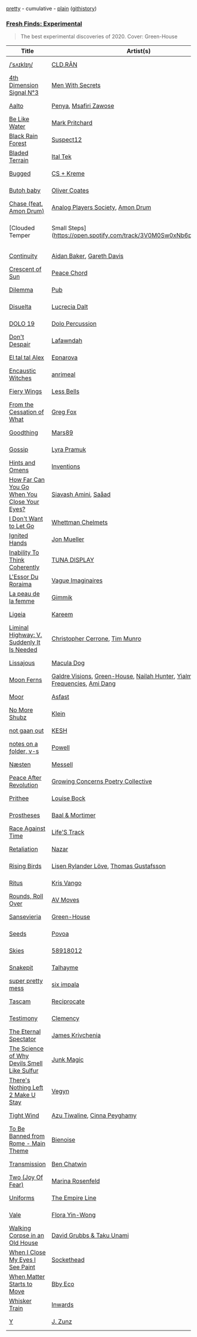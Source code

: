 [pretty](https://github.com/mackorone/spotify-playlist-archive/blob/master/playlists/pretty/Fresh%20Finds:%20Experimental.md) - cumulative - [plain](https://github.com/mackorone/spotify-playlist-archive/blob/master/playlists/plain/37i9dQZF1DX8C585qnMYHP) ([githistory](https://github.githistory.xyz/mackorone/spotify-playlist-archive/blob/master/playlists/plain/37i9dQZF1DX8C585qnMYHP))

### [Fresh Finds: Experimental](https://open.spotify.com/playlist/37i9dQZF1DX8C585qnMYHP)

> The best experimental discoveries of 2020. Cover: Green-House

| Title | Artist(s) | Album | Length | Added | Removed |
|---|---|---|---|---|---|
| [/ˈsʌɪklɪŋ/](https://open.spotify.com/track/5dRirPtSxSqG1lBlX3L6im) | [CLD.RĀN](https://open.spotify.com/artist/37aVB5Ka1RPU3RWaib13ua) | [/ˈsʌɪklɪŋ/](https://open.spotify.com/album/26EL0hqdD1v09epb0jwhBf) | 3:34 | 2020-10-30 |  |
| [4th Dimension Signal N°3](https://open.spotify.com/track/3zZHsCvoP0P6u7fvGXVmIJ) | [Men With Secrets](https://open.spotify.com/artist/5Hp7tFFUKTY2RXZLS52AUg) | [Psycho Romance and Other Spooky Ballads](https://open.spotify.com/album/5ryy58UJAq0cZJir0ZQJPb) | 34 | 2020-10-30 | 2020-12-03 |
| [Aalto](https://open.spotify.com/track/42Zq5xQYICKCrnIsO1Nilf) | [Penya](https://open.spotify.com/artist/33E3A9UvKfjQno9m6S5xwU), [Msafiri Zawose](https://open.spotify.com/artist/11ouELfzx4OsUjTQNlOa8w) | [Penya Safari E.P.](https://open.spotify.com/album/4NuvfQBZk7zEQRRMhS6Dfa) | 5:28 | 2020-10-30 |  |
| [Be Like Water](https://open.spotify.com/track/5rtpUO69EPGFmOIEEDGbrf) | [Mark Pritchard](https://open.spotify.com/artist/7wDfZhaCORLgP3K62R3MJK) | [Be Like Water](https://open.spotify.com/album/3Eh6yLC7YxuHtPnjxeusJH) | 3:48 | 2020-11-05 |  |
| [Black Rain Forest](https://open.spotify.com/track/3RGLldEykufRhbfIZRsTIQ) | [Suspect12](https://open.spotify.com/artist/1S31OiXKPTu2D2rEOMNBGX) | [Six Twelve Pervert](https://open.spotify.com/album/5KrwnAJKMN7RcRp7SZCahr) | 3:03 | 2020-10-30 |  |
| [Bladed Terrain](https://open.spotify.com/track/5XduDd5KcghKhSYK5DOHhM) | [Ital Tek](https://open.spotify.com/artist/6Auo6gEPwhb9aZindgVpZJ) | [Outland](https://open.spotify.com/album/4DM7Mk68PHCl4oyD9ej3Nr) | 4:09 | 2020-10-30 |  |
| [Bugged](https://open.spotify.com/track/1Z5rbMEdPzh1R5ymTbUJ1n) | [CS + Kreme](https://open.spotify.com/artist/6mVIepilotsPjD4ZmlFtE5) | [howwouldyoufeelwithoutthatthought](https://open.spotify.com/album/5VNb2OirG8V1pNLvXhg9VK) | 11:26 | 2020-12-03 |  |
| [Butoh baby](https://open.spotify.com/track/5uWyV488Rr4rl8QIAjXVdk) | [Oliver Coates](https://open.spotify.com/artist/2jToqK8MU3rtt0DYrgCIXM) | [Butoh baby](https://open.spotify.com/album/0jvXSzwwQDOI1K2myzfRv9) | 3:16 | 2020-10-30 |  |
| [Chase (feat. Amon Drum)](https://open.spotify.com/track/5NNVQeu7tis8fCwZByaxwI) | [Analog Players Society](https://open.spotify.com/artist/3yBg6nkyMdkou5Uiv61jeG), [Amon Drum](https://open.spotify.com/artist/7LDpi06bBWeTbRgrfDJ8cE) | [Chase (feat. Amon Drum)](https://open.spotify.com/album/6lPWHJ6w5zo1FtlcC39gyf) | 3:35 | 2020-11-05 |  |
| [Clouded Temper | Small Steps](https://open.spotify.com/track/3V0M0Sw0xNb6p4k8gxhAex) | [Surgeons Girl](https://open.spotify.com/artist/7CXSuH40c4n4hVbP1JDBFP) | [A Violet Sleep EP](https://open.spotify.com/album/2Sean6tGeNquVJS5jIHxMn) | 7:03 | 2020-12-27 |  |
| [Continuity](https://open.spotify.com/track/168bFZlKoeY8iLeBf9W8e0) | [Aidan Baker](https://open.spotify.com/artist/7wPBSl15ddi9mRCgIllOa9), [Gareth Davis](https://open.spotify.com/artist/4lrDxXQrsfxLj138v4vot6) | [Invisible Cities II](https://open.spotify.com/album/2ho3mLscLHiFEu93DaLX2B) | 5:49 | 2020-10-30 | 2020-12-03 |
| [Crescent of Sun](https://open.spotify.com/track/5Ix8QhDRbAk7tHJk2IwgRq) | [Peace Chord](https://open.spotify.com/artist/6O1ajgv9wU9ZGlW7U1d2u3) | [Crescent of Sun](https://open.spotify.com/album/2iuWkNKY7U9ns6b1F9oFYX) | 4:32 | 2020-11-15 |  |
| [Dilemma](https://open.spotify.com/track/1uPBa0rUviNpecvlQXVPJk) | [Pub](https://open.spotify.com/artist/4nQPf3rgiGFYAtwdA0f0a6) | [Do You Ever Regret Pantomime?](https://open.spotify.com/album/2qA5yOiERUs21jrwRJXKFp) | 6:26 | 2020-10-30 | 2020-12-08 |
| [Disuelta](https://open.spotify.com/track/4SPUd69r54Ovg4pzYi7Id8) | [Lucrecia Dalt](https://open.spotify.com/artist/4LC4vkseYrSEDd6MjZvOO9) | [Disuelta](https://open.spotify.com/album/4JjvVBkMjoo66rhVQAbCol) | 2:57 | 2020-10-30 |  |
| [DOLO 19](https://open.spotify.com/track/04wMS7aHTcuxey4PpHQRkK) | [Dolo Percussion](https://open.spotify.com/artist/5FqcBM8zqtOBgofGNm2Ij9) | [DOLO 5](https://open.spotify.com/album/3Fxr8l876K9G5PKslxDEy5) | 3:08 | 2020-10-30 |  |
| [Don't Despair](https://open.spotify.com/track/5k2YlVkGU0gfbHfc9jRw59) | [Lafawndah](https://open.spotify.com/artist/7jHWye55igIZ6SsF4eXKkP) | [Don't Despair](https://open.spotify.com/album/7d0pCrFRaiHkN5Gh20M9Bo) | 5:32 | 2020-10-30 | 2020-11-15 |
| [El tal tal Alex](https://open.spotify.com/track/72kYuWXjwouGgUouiYAKEu) | [Epnarova](https://open.spotify.com/artist/4P8CkGDH61qWXI3rOD1xHy) | [El tal tal Alex](https://open.spotify.com/album/15WL1QdhYLbAdX05XkAVNU) | 3:31 | 2020-10-30 |  |
| [Encaustic Witches](https://open.spotify.com/track/3ycKsBJiPbVqnT7gosjyky) | [anrimeal](https://open.spotify.com/artist/1JiJqqAzQNmDRW2OBkqy8b) | [Could Divine](https://open.spotify.com/album/2hG1l4hQSTKtVr58DaQd0p) | 3:20 | 2020-12-03 |  |
| [Fiery Wings](https://open.spotify.com/track/39peEtudFzLiKAlx7Drnkm) | [Less Bells](https://open.spotify.com/artist/6TveKtcFwJOSaHgTyjYiTc) | [Mourning Jewelry](https://open.spotify.com/album/5KS9i1ErrYE1DfnKfTguQa) | 6:04 | 2020-10-30 |  |
| [From the Cessation of What](https://open.spotify.com/track/3MRkGhcd9PvJkCji31lRgE) | [Greg Fox](https://open.spotify.com/artist/0TtmWFPYtp9OUobudWwIP0) | [From the Cessation of What](https://open.spotify.com/album/5mew4NdtZDn8XzW617T260) | 8:36 | 2020-10-30 |  |
| [Goodthing](https://open.spotify.com/track/2WKHVMbWmrYZXjhdmfwKj1) | [Mars89](https://open.spotify.com/artist/5RtVtFkrk7Teybt7WGZDGK) | [2020](https://open.spotify.com/album/6ZNhuRdlWpvHifrmLKWR8R) | 5:46 | 2020-10-30 | 2020-12-08 |
| [Gossip](https://open.spotify.com/track/6Irdseh2axVn5yDMJ5tebv) | [Lyra Pramuk](https://open.spotify.com/artist/4nIgCJvBTi7M3pFn2ELhxm) | [Gossip](https://open.spotify.com/album/3y4xd1VVZa85E9h8vLKMiX) | 4:09 | 2020-12-08 |  |
| [Hints and Omens](https://open.spotify.com/track/4wwVMnyX6HYJBigOmARSVG) | [Inventions](https://open.spotify.com/artist/356y23wKxVdd7IowNVCSlW) | [Continuous Portrait](https://open.spotify.com/album/1kijcCvSUPr6fuyl5K7uzs) | 5:37 | 2020-10-30 |  |
| [How Far Can You Go When You Close Your Eyes?](https://open.spotify.com/track/0W59NTTCrIT0SGy0BVAL6L) | [Siavash Amini](https://open.spotify.com/artist/7Ef6YFLZjlHkCcpC8fFSZo), [Saåad](https://open.spotify.com/artist/0nCUh5WRa55qcNRwiNUVBa) | [All Lanes Of Lilac Evening](https://open.spotify.com/album/05xdVShEvQ9s6pKdMtnpRi) | 1:57 | 2020-10-30 |  |
| [I Don't Want to Let Go](https://open.spotify.com/track/698k7ktAdxjfuwvdxEelmp) | [Whettman Chelmets](https://open.spotify.com/artist/4uHXYKxoGDvb8f1GLWlyOC) | [I Don't Want to Let Go, but I Need to Let Go](https://open.spotify.com/album/2jk6thqzvuKiiNf1XvK1QM) | 18:39 | 2020-10-30 |  |
| [Ignited Hands](https://open.spotify.com/track/7Dqf7wtriTnS6w8Pip67Jv) | [Jon Mueller](https://open.spotify.com/artist/7bkouSXWH5Dx2qmC8CzHHT) | [Ignited Hands](https://open.spotify.com/album/4AknbZxiNOYl4wFGbKHM9x) | 4:05 | 2020-12-03 |  |
| [Inability To Think Coherently](https://open.spotify.com/track/1Jt33iZY3Q1V3gJHnfvm5L) | [TUNA DISPLAY](https://open.spotify.com/artist/1x7qdjEwCAGHfHrtqrnO8J) | [Edelial Exp](https://open.spotify.com/album/6iwUu1HFhA3f5pyTccIUos) | 3:36 | 2020-10-30 |  |
| [L'Essor Du Roraima](https://open.spotify.com/track/6vOlcA3zSILVvcomxQdC9r) | [Vague Imaginaires](https://open.spotify.com/artist/6UM52pLjSXft6ro03i5dcE) | [L'île D'or](https://open.spotify.com/album/6b0dRnBQl7ODYlEorG7qmc) | 8:05 | 2020-10-30 |  |
| [La peau de la femme](https://open.spotify.com/track/58PPRds4bvCwfXFVHkZ1hU) | [Gimmik](https://open.spotify.com/artist/3FJQ5pXR8QMsR9zzzLk09T) | [Entre Les Chambres](https://open.spotify.com/album/6sonCCyqeqnPu9ngRko14e) | 19:47 | 2020-10-30 |  |
| [Ligeia](https://open.spotify.com/track/3h4LXHnE30xPT8KAon089D) | [Kareem](https://open.spotify.com/artist/5XRW4uVgIpWbF45fWgrJJr) | [Ligeia](https://open.spotify.com/album/1dnMS4w9H4wKvXPjOSFtgb) | 3:54 | 2020-10-30 | 2020-11-15 |
| [Liminal Highway: V. Suddenly It Is Needed](https://open.spotify.com/track/3kVn49blMFtvu3YTJoc3wJ) | [Christopher Cerrone](https://open.spotify.com/artist/65KzV13nlyMF2b288BK5qp), [Tim Munro](https://open.spotify.com/artist/4Mobxm4NtGNhkDcmMCdGGV) | [Christopher Cerrone: Liminal Highway](https://open.spotify.com/album/597jJQAPNUPqpIkuT1vyVh) | 3:12 | 2020-10-30 | 2020-11-15 |
| [Lissajous](https://open.spotify.com/track/10d5XasUd9fEPSsdgFbwUi) | [Macula Dog](https://open.spotify.com/artist/3UnInNZgdl0q6Wd24imO3T) | [Breezy](https://open.spotify.com/album/48WkJLbRNosch4fZfoUyYP) | 3:10 | 2020-10-30 | 2020-11-15 |
| [Moon Ferns](https://open.spotify.com/track/7raBJIEGLI5fCtIwrpVDOo) | [Galdre Visions](https://open.spotify.com/artist/1DZHAnQ0cxXnnj246MlewC), [Green-House](https://open.spotify.com/artist/0M6QGBKWICr8dxhh3UJW45), [Nailah Hunter](https://open.spotify.com/artist/6j9xL4IBj8sZNjRiQhx8oF), [Yialmelic Frequencies](https://open.spotify.com/artist/3mYAVgwagzb6jfMY4nMjHQ), [Ami Dang](https://open.spotify.com/artist/1DAqw4sYHPmgHQ6gzOVDig) | [Galdre Visions](https://open.spotify.com/album/4RcWdr6mjTF2s7qt9sNm7q) | 4:15 | 2020-11-05 |  |
| [Moor](https://open.spotify.com/track/3SqAa9F4z3NFR6FRG7Hbb9) | [Asfast](https://open.spotify.com/artist/4PCxRbTUqEocK4zYvMyTlm) | [The Prime Same](https://open.spotify.com/album/2riz4296UC7vHB50LnGTrf) | 3:25 | 2020-10-30 |  |
| [No More Shubz](https://open.spotify.com/track/3DC95txBrvxeEzX1YY923w) | [Klein](https://open.spotify.com/artist/6chuFWw4BmHxOc3X0cC8Ct) | [No More Shubz](https://open.spotify.com/album/77DhzVizkodCdvfcaXeVni) | 6:24 | 2020-11-15 |  |
| [not gaan out](https://open.spotify.com/track/0juFicXB2uVQ4DlxKfTXwr) | [KESH](https://open.spotify.com/artist/0GFlfYVBdnMIedNF8nqDBG) | [not gaan out](https://open.spotify.com/album/6YovjS2IdTLnRfAfWJzhcs) | 7:07 | 2020-10-30 |  |
| [notes on a ƒolder, v-s](https://open.spotify.com/track/1jOCUfWcliyXmRNxLwm289) | [Powell](https://open.spotify.com/artist/6jeKkBjseBOCCmqBvnhSkt) | [notes on a ƒolder](https://open.spotify.com/album/4gp7n9gqS8wESKufJaYoJA) | 6:50 | 2020-10-30 |  |
| [Næsten](https://open.spotify.com/track/1orAT1aA83nsTtTxjJEpkA) | [Messell](https://open.spotify.com/artist/1rPI4qRqt4w70j4ZEmzAHt) | [Ligesom Rigtige Mennesker](https://open.spotify.com/album/7lDukOefVlATqKIHYfkoZe) | 4:38 | 2020-10-30 |  |
| [Peace After Revolution](https://open.spotify.com/track/35GgYSLT2RYyMdsa7d9osd) | [Growing Concerns Poetry Collective](https://open.spotify.com/artist/0SyMnVhi9ucXJGNZtkp0c9) | [Big Dark Bright Futures](https://open.spotify.com/album/64ByhlQQhGcF2JiupqCKX7) | 5:57 | 2020-10-30 | 2020-11-05 |
| [Prithee](https://open.spotify.com/track/5WwKfaTLFUsVyskww7NYcB) | [Louise Bock](https://open.spotify.com/artist/6XxCAYpTFwc5Nje9moTmVn) | [Sketch for WinterVII - Abyss: For Cello](https://open.spotify.com/album/3ZTTkaDD4BeNLjtgIWfaTE) | 6:35 | 2020-10-30 |  |
| [Prostheses](https://open.spotify.com/track/2G3o08KHMTvNRjaMh7vDdQ) | [Baal & Mortimer](https://open.spotify.com/artist/7a8Hpo0Wwq02QVqqcWe23d) | [Deixis](https://open.spotify.com/album/2WUCcVLZ6Jaw0nx5mksrrG) | 2:51 | 2020-10-30 |  |
| [Race Against Time](https://open.spotify.com/track/4dhcHdzjgfRqnBcuXZBI3m) | [Life'S Track](https://open.spotify.com/artist/5EjwJwdW7mzwncDIQKyk9N) | [Race Against Time](https://open.spotify.com/album/57mratemnWGj4vrURWVPeo) | 6:00 | 2020-10-30 |  |
| [Retaliation](https://open.spotify.com/track/5WLwQ13dF9a5LGUcQqR0I3) | [Nazar](https://open.spotify.com/artist/6JBAyC8fskYhZHKXI5VRdq) | [Guerrilla](https://open.spotify.com/album/3KEgoCxUb76KMU2I2iuHS4) | 3:28 | 2020-10-30 |  |
| [Rising Birds](https://open.spotify.com/track/4x3mKG3S5CCuudGRXmoQxc) | [Lisen Rylander Löve](https://open.spotify.com/artist/7t3su3yj0PEn4zrEIKOCAm), [Thomas Gustafsson](https://open.spotify.com/artist/2NyUnUIkLWm19szeXuqPLM) | [Voyage 1](https://open.spotify.com/album/7HFkMeO3qLnyHSqGwvHScc) | 3:47 | 2020-10-30 |  |
| [Ritus](https://open.spotify.com/track/5A6W79nwUxR8QVZQ7mx2HO) | [Kris Vango](https://open.spotify.com/artist/4RVRABMRTQgd1KRrnJfxMT) | [Venus Ritus](https://open.spotify.com/album/7BZh9HdCQi16563gCFpVAe) | 2:19 | 2020-10-30 |  |
| [Rounds, Roll Over](https://open.spotify.com/track/5uwpiqjL9O5V2mngg0Ct5W) | [AV Moves](https://open.spotify.com/artist/591QpvZuioDCwtgK8qjaou) | [In a Pause](https://open.spotify.com/album/4o92EVF1ZyvJevWaGfvM6J) | 3:03 | 2020-11-15 | 2020-12-08 |
| [Sansevieria](https://open.spotify.com/track/28V06ats2bx8OCdh9DBBOR) | [Green-House](https://open.spotify.com/artist/0M6QGBKWICr8dxhh3UJW45) | [Six Songs for Invisible Gardens](https://open.spotify.com/album/5ADF8juLhrC8IerOq4G6e5) | 4:24 | 2020-10-30 |  |
| [Seeds](https://open.spotify.com/track/4Krv4XHKMWSWVz1jmO5lgK) | [Povoa](https://open.spotify.com/artist/6K3ZMm8QvrVvEds0ZjKrwC) | [Seeds](https://open.spotify.com/album/3fFHbahfG4LHlTBuGdK2fc) | 4:13 | 2020-10-30 |  |
| [Skies](https://open.spotify.com/track/4AFjXAFgshPNAgE62uacu9) | [58918012](https://open.spotify.com/artist/3SocIm1Z2zkHRvPCibwQus) | [Milestone](https://open.spotify.com/album/2vJeHViE1YXgJ3xFcNbTW9) | 13:20 | 2020-10-30 |  |
| [Snakepit](https://open.spotify.com/track/1nEVbGLJqvANGEUd6bMcSt) | [Talhayme](https://open.spotify.com/artist/6dEO1fIdkthlpD7buLsFeM) | [Selected](https://open.spotify.com/album/7yaTWFbNCTiUA9Y3jW1K7B) | 5:20 | 2020-10-30 |  |
| [super pretty mess](https://open.spotify.com/track/1OsQgw2AI3VAthfpY7chIG) | [six impala](https://open.spotify.com/artist/5EtZGidUP0imIVaUwBo4GW) | [WFLYTD](https://open.spotify.com/album/383qcrfxKodAdnhXGXbdRX) | 2:36 | 2020-10-30 | 2020-11-15 |
| [Tascam](https://open.spotify.com/track/4ERw6RlOXBKW8Q20As61Pb) | [Reciprocate](https://open.spotify.com/artist/27Y4eMEj68CxdOT7s7DdD2) | [Yeah Well](https://open.spotify.com/album/1xflElmLADG5DXhS7mvs9e) | 1:33 | 2020-10-30 | 2020-12-08 |
| [Testimony](https://open.spotify.com/track/0cpRnGfZlkTGYRYCDQYW0s) | [Clemency](https://open.spotify.com/artist/4yY8t7B15jpOVwF4256Ft5) | [Testimony](https://open.spotify.com/album/7dT0p08Wr5yFhQL9Rqjb59) | 5:14 | 2020-10-30 | 2020-11-15 |
| [The Eternal Spectator](https://open.spotify.com/track/0cskq51hjJUrIpaN4teEMY) | [James Krivchenia](https://open.spotify.com/artist/4eEDUmQbFKt7p4UNEwuUUi) | [Touched by an Angel](https://open.spotify.com/album/6CFIctledvz7YAChDxkppP) | 3:01 | 2020-10-30 | 2020-12-08 |
| [The Science of Why Devils Smell Like Sulfur](https://open.spotify.com/track/6UDayLax6UWkRImOx2RJ5p) | [Junk Magic](https://open.spotify.com/artist/0WdzVzbWXAGCUFLu8nZK6f) | [Compass Confusion](https://open.spotify.com/album/59TNqt7ojdJKAVUF24MqWP) | 10:37 | 2020-11-05 |  |
| [There's Nothing Left 2 Make U Stay](https://open.spotify.com/track/2HAGLGli9HjV6Ds9Jbam5J) | [Vegyn](https://open.spotify.com/artist/5iUnvXddCpOrbWKm7QMr6o) | [There's Nothing Left 2 Make U Stay](https://open.spotify.com/album/4nsKuyeJwIRmhlt2WxggLI) | 1:54 | 2020-11-20 |  |
| [Tight Wind](https://open.spotify.com/track/4jJFhi1GGcu6UZbOZZeH0y) | [Azu Tiwaline](https://open.spotify.com/artist/0HZwEDqo4wYPQIGacES3mB), [Cinna Peyghamy](https://open.spotify.com/artist/6fT3NRrmf4vlBOJ7ynGg0O) | [Tight Wind](https://open.spotify.com/album/60d802uRvYEQwZpvpL8oat) | 6:11 | 2020-10-30 |  |
| [To Be Banned from Rome - Main Theme](https://open.spotify.com/track/2jNF57dNhOEWh10SQ7MS6L) | [Bienoise](https://open.spotify.com/artist/3Cjbunxhy70lidSe6tOPum) | [To Be Banned from Rome (Main Theme)](https://open.spotify.com/album/1v4dlErgMCkvg3mrFOkrsm) | 15:58 | 2020-11-15 |  |
| [Transmission](https://open.spotify.com/track/7bgqw2UltHsg6EvxDhK9SD) | [Ben Chatwin](https://open.spotify.com/artist/2ZXS1ByJPR3XHgP8V3qDf8) | [The Hum](https://open.spotify.com/album/3NMsM6QAaoRwphEtUPrHre) | 2:32 | 2020-11-15 | 2020-12-08 |
| [Two (Joy Of Fear)](https://open.spotify.com/track/6JtUA6iQfUVqr8q5BxsyhX) | [Marina Rosenfeld](https://open.spotify.com/artist/4eqjmN5jnt86GQJC554Oio) | [Joy Of Fear](https://open.spotify.com/album/5MnM2kVRvkOPL0xyj9Q2yH) | 10:22 | 2020-10-30 |  |
| [Uniforms](https://open.spotify.com/track/5ofgReJ6J7BlsCd94sdJNY) | [The Empire Line](https://open.spotify.com/artist/14sJjihp1JLoF04mYMgYPz) | [The Nature Of Your Oppression Is The Aesthetic Of Our Anger](https://open.spotify.com/album/7zZsc0wiXiDHIZokwBaQxD) | 4:38 | 2020-10-30 | 2020-12-08 |
| [Vale](https://open.spotify.com/track/1nIAjJNC1Uzh8PoSpVVAEs) | [Flora Yin-Wong](https://open.spotify.com/artist/6G9Fk5r3RJUQSpsZWh6g6B) | [Holy Palm](https://open.spotify.com/album/67WZCZhqrzUIOMeyRfhkjy) | 4:34 | 2020-11-05 |  |
| [Walking Corpse in an Old House](https://open.spotify.com/track/1L99h053sh7WlrBpO312DY) | [David Grubbs & Taku Unami](https://open.spotify.com/artist/2OzeSvGCJKL4HcP4PlpnfY) | [Comet Meta](https://open.spotify.com/album/2j0toJ6C1i2ZXAgB9Czky2) | 3:40 | 2020-10-30 |  |
| [When I Close My Eyes I See Paint](https://open.spotify.com/track/3Nq3QdMQwaSKr5xYFJduBx) | [Sockethead](https://open.spotify.com/artist/5ELuGqmgwunkDrZRPGGoiG) | [Harj-o-Marj](https://open.spotify.com/album/2sXOI88zDuiC8TjaN2oJbB) | 2:28 | 2020-11-15 | 2020-12-08 |
| [When Matter Starts to Move](https://open.spotify.com/track/6lhH9dKIZtYjvhW1nHVYM5) | [Bby Eco](https://open.spotify.com/artist/3FwaHWrtYyjvLE06Bzcecu) | [Gen](https://open.spotify.com/album/4OOk5c2qgd9I3RGyBRFJRL) | 2:58 | 2020-10-30 |  |
| [Whisker Train](https://open.spotify.com/track/708Qer0NdwVururuSViDHU) | [Inwards](https://open.spotify.com/artist/542nHHjo4wRmP3AbeJWkse) | [Whisker Train (Down Time)](https://open.spotify.com/album/6vLBC3eqsYffVXsyfUISAM) | 4:50 | 2020-10-30 |  |
| [Y](https://open.spotify.com/track/27cKTIG1VgsCEzyY1oMygN) | [J. Zunz](https://open.spotify.com/artist/31lyi66zk5a5safTLVRDVY) | [Y](https://open.spotify.com/album/3p80vdtMi06pMF2jEwhi4b) | 3:46 | 2020-10-30 |  |